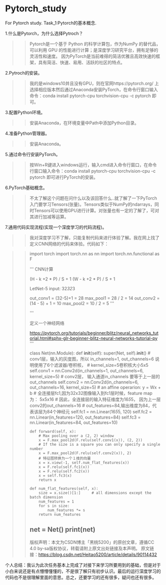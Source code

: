 # Pytorch_study
For Pytorch study.
Task_1:Pytorch的基本概念.

1.什么是Pytorch，为什么选择Pytroch？
>> Pytorch是一个基于 Python 的科学计算包，作为NumPy 的替代品，可以利用 GPU 的性能进行计算；是深度学习研究平台，拥有足够的灵活性和速度。
>> 因为PyTorch是当前难得的简洁优雅且高效快速的框架，具有简洁、快速、易用、活跃的社区的特点。

2.Pytroch的安装。
>> 我的是windows10并且没有GPU，则在官网https://pytorch.org/ 上选择相应版本然后通过Anaconda安装PyTorch，在命令行窗口输入命令：conda install pytorch-cpu torchvision-cpu -c pytorch 即可。

3.配置Python环境。
>> 安装Anaconda，在环境变量中Path中添加Python目录。

4.准备Python管理器。
>> 安装Anaconda。

5.通过命令行安装PyTorch。
>> 按Win+R键进入windows运行，输入cmd进入命令行窗口，在命令行窗口输入命令：conda install pytorch-cpu torchvision-cpu -c pytorch 即可进行PyTorch的安装。

6.PyTorch基础概念。
>> 不太了解这个问题在问什么以及该回答什么..就了解了一下PyTorch入门要学习Tensors(张量)。Tensors类似于NumPy的ndarrays，同时Tensors可以使用GPU进行计算。对张量也有一定的了解了，可对其进行加减等运算。

7.通用代码实现流程(实现一个深度学习的代码流程)。
>> 我对深度学习不了解，只能复制代码来进行体验了解。我在网上找了定义CNN网络的代码来体验。代码如下：


>> import torch
>> import torch.nn as nn
>> import torch.nn.functional as F
>> 
>> 
>> '''
>> CNN计算
>> 
>> (H - k +2 * P) / S + 1
>> (W - k +2 * P) / S + 1
>> 
>> LetNet-5 
>> input: 32*32*3
>> 
>> out_conv1 = (32-5)+1 = 28 
>> max_pool1 = 28 / 2 = 14
>> out_conv2 = (14 - 5) + 1 = 10
>> max_pool2 = 10 / 2 = 5
>> '''
>> 
>> '''
>> 
>> 定义一个神经网络
>> 
>> https://pytorch.org/tutorials/beginner/blitz/neural_networks_tutorial.html#sphx-glr-beginner-blitz-neural-networks-tutorial-py
>> '''
>> 
>> 
>> class Net(nn.Module):
>>     def __init__(self):
>>         super(Net, self).__init__()
>>         #  conv1层，输入的灰度图，所以 in_channels=1, out_channels=6 说明使用了6个滤波器/卷积核，
>>         # kernel_size=5卷积核大小5x5
>>       self.conv1 = nn.Conv2d(in_channels=1, out_channels=6, kernel_size=5)
>>       # conv2层， 输入通道in_channels 要等于上一层的 out_channels
>>       self.conv2 = nn.Conv2d(in_channels=6, out_channels=16, kernel_size=5)
>>       # an affine operarion: y = Wx + b
>>      # 全连接层fc1,因为32x32图像输入到fc1层时候，feature map为： 5x5x16
>>      # 因此，全连接层的输入特征维度为16*5*5，  因为上一层conv2的out_channels=16
>>        # out_features=84,输出维度为84，代表该层为84个神经元
>>         self.fc1 = nn.Linear(16*5*5, 120)
>>       self.fc2 = nn.Linear(in_features=120, out_features=84)
>>         self.fc3 = nn.Linear(in_features=84, out_features=10)
>> 
>>     def forward(self, x):
>>         # Max pooling over a (2, 2) window
>>         x = F.max_pool2d(F.relu(self.conv1(x)), (2, 2))
>>         # If the size is a square you can only specify a single number
>>         x = F.max_pool2d(F.relu(self.conv2(x)), 2)
>>         # 特征图转换为一个１维的向量
>>         x = x.view(-1, self.num_flat_features(x))
>>         x = F.relu(self.fc1(x))
>>         x = F.relu(self.fc2(x))
>>         x = self.fc3(x)
>>         return x
>> 
>>     def num_flat_features(self, x):
>>         size = x.size()[1:]     # all dimensions except the batch dimension
>>         num_features = 1
>>         for s in size:
>>             num_features *= s
>>         return num_features
>> 
>> 
>> net = Net()
>> print(net)
>> --------------------- 
>> 版权声明：本文为CSDN博主「黑桃5200」的原创文章，遵循CC 4.0 by-sa版权协议，转载请附上原文出处链接及本声明。
>> 原文链接：https://blog.csdn.net/Heitao5200/article/details/90114432


个人总结：我认为此次任务基本上完成了对接下来学习所要用到的基础，但是对于小白来说还是有点懵懵懂懂的，不是很了解只有初步认识。最后的运行深度学习的代码也不是很理解里面的意思。总之，还要学习的还有很多，疑问也还有很多。
